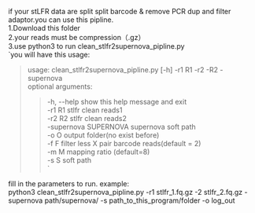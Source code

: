  if your stLFR data are split split barcode & remove PCR dup and filter adaptor.you can use this pipline.<br>
  1.Download this folder<br>
  2.your reads must be compression（.gz）<br>
  3.use python3 to run clean_stlfr2supernova_pipline.py<br> 
  `you will have this usage:<br> 
   >usage: clean_stlfr2supernova_pipline.py   [-h]   -r1   R1   -r2  -R2   -supernova<br>
   >optional arguments:<br>
  >>-h, --help            show this help message and exit<br>
  >>-r1 R1                stlfr clean reads1<br>
  >>-r2 R2                stlfr clean reads2<br>
  >>-supernova SUPERNOVA  supernova soft path<br>
  >>-o O                  output folder(no exist before)<br>
  >>-f F                  filter less X pair barcode reads(default = 2)<br>
  >>-m M                  mapping ratio (default=8)<br>
  >>-s S                  soft path<br>`

fill in the parameters to run.
example:<br>
python3 clean_stlfr2supernova_pipline.py -r1 stlfr_1.fq.gz -2 stlfr_2.fq.gz -supernova path/supernova/ -s path_to_this_program/folder -o log_out <br>
